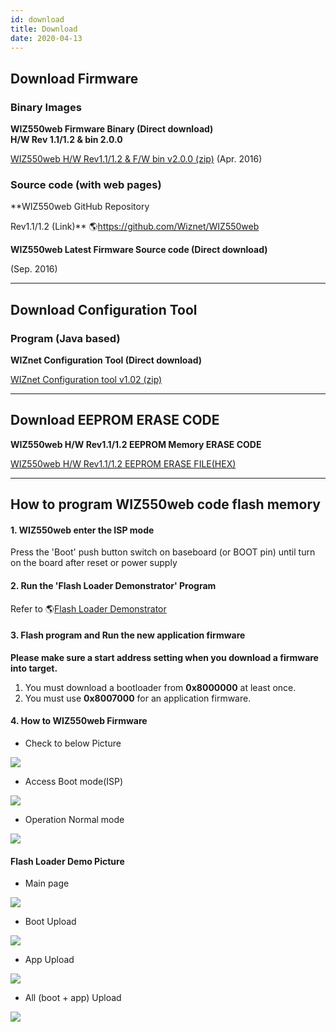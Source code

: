 ```yaml
---
id: download
title: Download
date: 2020-04-13
---
```


## Download Firmware

### Binary Images

**WIZ550web Firmware Binary (Direct download)**  
**H/W Rev 1.1/1.2 & bin 2.0.0**  

<a href="/img/products/wiz550web/wiz550web_firmware_bin_v2.0.0.zip" target="_blank">WIZ550web H/W Rev1.1/1.2 & F/W bin v2.0.0 (zip)</a> (Apr. 2016)  


### Source code (with web pages)

**WIZ550web GitHub Repository

Rev1.1/1.2 (Link)** 🌎https://github.com/Wiznet/WIZ550web

**WIZ550web Latest Firmware Source code (Direct download)**  
  
(Sep. 2016) 

-----

## Download Configuration Tool

### Program (Java based)

**WIZnet Configuration Tool (Direct download)**

<a href="/img/products/wiz550web/wiznet_configuration_tool_ver1.02.zip" target="_blank">WIZnet Configuration tool v1.02 (zip)</a>

-----

## Download EEPROM ERASE CODE

 **WIZ550web H/W Rev1.1/1.2 EEPROM Memory ERASE CODE**

<a href="/img/products/wiz550web/wiz550web_eeprom_erase_hex_file.zip" target="_blank">WIZ550web H/W Rev1.1/1.2 EEPROM ERASE FILE(HEX)</a>

-----

## How to program WIZ550web code flash memory


#### 1\. WIZ550web enter the ISP mode

Press the 'Boot' push button switch on baseboard (or BOOT pin) until
turn on the board after reset or power supply

#### 2\. Run the 'Flash Loader Demonstrator' Program

Refer to 🌎[Flash Loader Demonstrator](http://www.st.com/web/en/catalog/tools/FM147/CL1794/SC961/SS1533/PF257525?s_searchtype=keyword)

#### 3\. Flash program and Run the new application firmware

**Please make sure a start address
setting when you download a firmware into target.**

1.  You must download a bootloader from **0x8000000** at least once.
2.  You must use **0x8007000** for an application firmware.


#### 4\. How to WIZ550web Firmware

  - Check to below Picture

![](/img/products/wiz550web/wiz550web_des.png)

  - Access Boot mode(ISP)

![](/img/products/wiz550web/wiz550web_ispmode.png)

  - Operation Normal mode

![](/img/products/wiz550web/wiz550web_normalmode.png) 

#### Flash Loader Demo Picture

 
  * Main page


![](/img/products/wiz550web/wiz550web_fw_main.png)


  * Boot Upload


![](/img/products/wiz550web/wiz550web_fw_boot.png)


  * App Upload


![](/img/products/wiz550web/wiz550web_fw_app.png)


  * All (boot + app) Upload


![](/img/products/wiz550web/wiz550web_fw_all.png)
